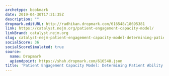 ```yaml
---
archetype: bookmark
date: 2019-04-30T17:21:35Z
description: ""
dropmark.editURL: http://radhikan.dropmark.com/616548/18695381
link: https://catalyst.nejm.org/patient-engagement-capacity-model/
linkBrand: catalyst.nejm.org
slug: catalyst-nejm-patient-engagement-capacity-model-determining-patient-ability-to-engage
socialScore: 36
socialScoreSimulated: true
source:
  name: Dropmark
  apiendpoint: https://shah.dropmark.com/616548.json
title: 'Patient Engagement Capacity Model: Determining Patient Ability to Engage'
---
```

